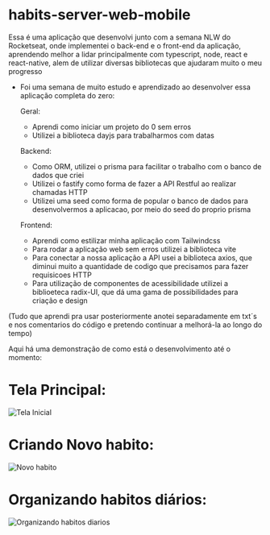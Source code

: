 # habits-server-web-mobile
Essa é uma aplicação que desenvolvi junto com a semana NLW do Rocketseat, onde implementei o back-end e o front-end da aplicação, aprendendo melhor a lidar principalmente com typescript, node, react e react-native, alem de utilizar diversas bibliotecas que ajudaram muito o meu progresso

- Foi uma semana de muito estudo e aprendizado ao desenvolver essa aplicação completa do zero:
  
  Geral:
  + Aprendi como iniciar um projeto do 0 sem erros
  + Utilizei a biblioteca dayjs para trabalharmos com datas
  
  Backend: 
  + Como ORM, utilizei o prisma para facilitar o trabalho com o banco de dados que criei
  + Utilizei o fastify como forma de fazer a API Restful ao realizar chamadas HTTP
  + Utilizei uma seed como forma de popular o banco de dados para desenvolvermos a aplicacao, por meio do seed do proprio prisma
  
  Frontend: 
  + Aprendi como estilizar minha aplicação com Tailwindcss
  + Para rodar a aplicação web sem erros utilizei a biblioteca vite
  + Para conectar a nossa aplicação a API usei a biblioteca axios, que diminui muito a quantidade de codigo que precisamos para fazer
    requisicoes HTTP
  + Para utilização de componentes de acessibilidade utilizei a biblioeteca radix-UI, que dá uma gama de possibilidades para criação e design

(Tudo que aprendi pra usar posteriormente anotei separadamente em txt´s e nos comentarios do código e pretendo continuar a melhorá-la ao longo do tempo)

Aqui há uma demonstração de como está o desenvolvimento até o momento:

# Tela Principal:
![Tela Inicial](https://user-images.githubusercontent.com/89881021/213941443-0eab26e3-e191-4468-94b2-69af4002b950.png)

# Criando Novo habito:
![Novo habito](https://user-images.githubusercontent.com/89881021/213941588-7d949ea9-d9c9-4daa-8f14-1c8cbf4d6539.png)

# Organizando habitos diários:
![Organizando habitos diarios](https://user-images.githubusercontent.com/89881021/213941713-9918cc7e-cc71-4096-ae5c-d20e1e6f693e.png)




